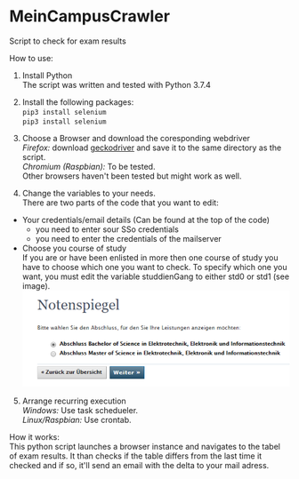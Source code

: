 # MeinCampusCrawler
Script to check for exam results

How to use:

1. Install Python  
The script was written and tested with Python 3.7.4

2. Install the following packages:  
`pip3 install selenium`  
`pip3 install selenium`  

3. Choose a Browser and download the coresponding webdriver  
*Firefox:* download [geckodriver](https://github.com/mozilla/geckodriver/releases) and save it to the same directory as the script.  
*Chromium (Raspbian):* To be tested.  
Other browsers haven't been tested but might work as well.  

4. Change the variables to your needs.  
There are two parts of the code that you want to edit:  
* Your credentials/email details (Can be found at the top of the code)
  * you need to enter sour SSo credentials
  * you need to enter the credentials of the mailserver
* Choose you course of study  
If you are or have been enlisted in more then one course of study you have to choose which one you want to check. To specify which one you want, you must edit the variable studdienGang to either std0 or std1 (see image).  
![alt text](course_of_study.png "Screenshot")

5. Arrange recurring execution  
*Windows:* Use task schedueler.  
*Linux/Raspbian:* Use crontab.


How it works:  
This python script launches a browser instance and navigates to the tabel of exam results. It than checks if the table differs from the last time it checked and if so, it'll send an email with the delta to your mail adress.
